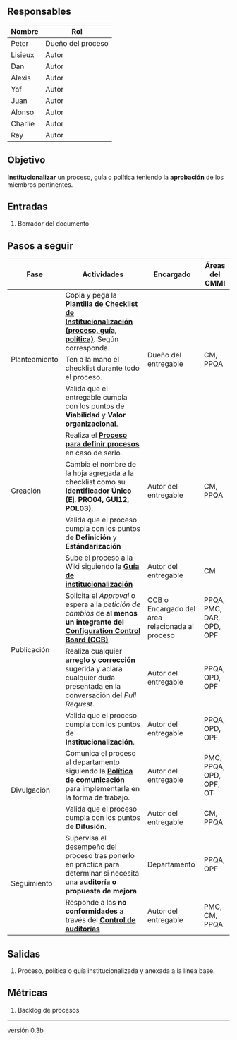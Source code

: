 ## Responsables
| Nombre  | Rol   |
|---------|-------|
| Peter   | Dueño del proceso |
| Lisieux   | Autor |
| Dan  | Autor |
| Alexis   | Autor |
| Yaf   | Autor |
| Juan   | Autor |
| Alonso   | Autor |
| Charlie   | Autor |
| Ray   | Autor |

## Objetivo
__Institucionalizar__ un proceso, guía o política teniendo la __aprobación__ de los miembros pertinentes.

## Entradas
1. Borrador del documento

## Pasos a seguir
<table>
  <thead>
    <tr>
      <th>Fase</th>
      <th>Actividades</th>
      <th>Encargado</th>
      <th>Áreas del CMMI</th>
    </tr>
  </thead>
  <tbody>
    <tr>
      <td rowspan="3">Planteamiento</td>
      <td>Copia y pega la <a href="https://docs.google.com/spreadsheets/d/1QJwNEmHbWxy-EtVOlrlfLJfTQPJb6k8ikunp39Yk8-Y/edit#gid=0"><b> Plantilla de Checklist de Institucionalización (proceso, guía, política)</a></b>. Según corresponda.</td>
      <td rowspan="3">Dueño del entregable</td>
      <td rowspan="3">CM, PPQA</td>
    </tr>
    <tr>
      <td>Ten a la mano el checklist durante todo el proceso.</td>
    </tr>
    <tr>
      <td>Valida que el entregable cumpla con los puntos de <b>Viabilidad </b> y <b>Valor organizacional</b>.</td>
    </tr>
    <tr>
      <td rowspan="3">Creación</td>
      <td>Realiza el <a href="https://github.com/novaDepto/Nova/wiki/Proceso-para-definir-un-proceso"><b>Proceso para definir procesos</b></a> en caso de serlo.</td>
      <td rowspan="3">Autor del entregable</td>
      <td rowspan="3">CM, PPQA</td>
    </tr>
    <tr>
      <td>Cambia el nombre de la hoja agregada a la checklist como su <b>Identificador Único (Ej. PRO04, GUI12, POL03)</b>.</td>
    </tr>
    <tr>
      <td>Valida que el proceso cumpla con los puntos de <b>Definición</b> y <b>Estándarización  </b> </td>
    </tr>
    <tr>
      <td rowspan="4">Publicación</td>
      <td>Sube el proceso a la Wiki siguiendo la <a href="https://github.com/novaDepto/Nova/wiki/Guía-para-institucionalizar-procesos-guías-políticas"><b>Guía de institucionalización</b></a></td>
      <td>Autor del entregable</td>
      <td>CM</td>
    </tr>
    <tr>
      <td>Solicita el <em>Approval</em> o espera a la <em>petición de cambios</em> de <b>al menos un integrante<b/> del <a href="https://github.com/novaDepto/Nova/wiki/Politica-de-Configuration-Control-Board">Configuration Control Board (CCB)</a></td>
      <td>CCB o Encargado del área relacionada al proceso</td>
      <td>PPQA, PMC, DAR, OPD, OPF</td>
    </tr>
    <tr>
      <td>Realiza cualquier <b>arreglo y corrección</b> sugerida y aclara cualquier duda presentada en la conversación del <em>Pull Request</em>.</td>
      <td>Autor del entregable</td>
      <td>PPQA, OPD, OPF</td>
    </tr>
    <tr>
      <td>Valida que el proceso cumpla con los puntos de <b>Institucionalización</b>.</td>
      <td>Autor del entregable</td>
      <td>PPQA, OPD, OPF</td>
    </tr>
    <tr>
      <td rowspan="2">Divulgación</td>
      <td>Comunica el proceso al departamento siguiendo la <a href="https://github.com/novaDepto/Nova/wiki/Politica-de-Comunicacion"><b>Política de comunicación</b></a> para implementarla en la forma de trabajo.</td>
      <td>Autor del entregable</td>
      <td>PMC, PPQA, OPD, OPF, OT</td>
    </tr>
    <tr>
      <td>Valida que el proceso cumpla con los puntos de <b>Difusión</b>.</td>
      <td>Autor del entregable</td>
      <td>CM, PPQA</td>
    </tr>
    <tr>
      <td rowspan="3">Seguimiento</td>
      <td>Supervisa el desempeño del proceso tras ponerlo en práctica para determinar si necesita una <b>auditoría o propuesta de mejora</b>.</td>
      <td>Departamento</td>
      <td>PPQA, OPF</td>
    </tr>
    <tr>
      <td>Responde a las <b>no conformidades </b> a través del <b> <a href="https://docs.google.com/spreadsheets/d/1XoZIS9bOkvG00JPGWq24f4WuB-bdESkBypvnKAiDHEM/edit#gid=1693231540">Control de auditorías </a> <b></td>
      <td>Autor del entregable</td>
      <td>PMC, CM, PPQA</td>
    </tr>
  </tbody>
</table>

## Salidas
1. Proceso, política o guía institucionalizada y anexada a la línea base.

## Métricas
1. Backlog de procesos

***
versión 0.3b
